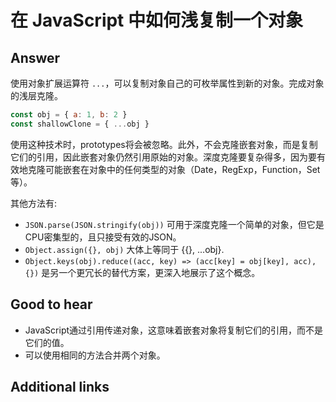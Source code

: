# 在 JavaScript 中如何浅复制一个对象

## Answer

使用对象扩展运算符 `...`，可以复制对象自己的可枚举属性到新的对象。完成对象的浅层克隆。

```js
const obj = { a: 1, b: 2 }
const shallowClone = { ...obj }
```

使用这种技术时，prototypes将会被忽略。此外，不会克隆嵌套对象，而是复制它们的引用，因此嵌套对象仍然引用原始的对象。深度克隆要复杂得多，因为要有效地克隆可能嵌套在对象中的任何类型的对象（Date，RegExp，Function，Set等）。

其他方法有:

* `JSON.parse(JSON.stringify(obj))` 可用于深度克隆一个简单的对象，但它是CPU密集型的，且只接受有效的JSON。
* `Object.assign({}, obj)` 大体上等同于 {{}, ...obj}.
* `Object.keys(obj).reduce((acc, key) => (acc[key] = obj[key], acc), {})` 是另一个更冗长的替代方案，更深入地展示了这个概念。

## Good to hear

* JavaScript通过引用传递对象，这意味着嵌套对象将复制它们的引用，而不是它们的值。
* 可以使用相同的方法合并两个对象。

## Additional links

<!-- tags: (javascript) -->

<!-- expertise: (0) -->
